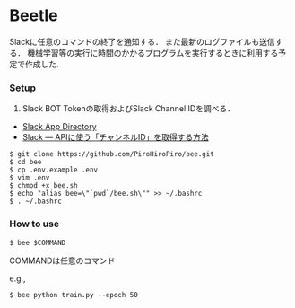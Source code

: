 
# Beetle
Slackに任意のコマンドの終了を通知する．
また最新のログファイルも送信する．
機械学習等の実行に時間のかかるプログラムを実行するときに利用する予定で作成した.

### Setup
1. Slack BOT Tokenの取得およびSlack Channel IDを調べる．
- [Slack App Directory](https://beetle.slack.com/apps)
- [Slack — APIに使う「チャンネルID」を取得する方法](https://qiita.com/YumaInaura/items/0c4f4adb33eb21032c08)

```
$ git clone https://github.com/PiroHiroPiro/bee.git
$ cd bee
$ cp .env.example .env
$ vim .env
$ chmod +x bee.sh
$ echo "alias bee=\"`pwd`/bee.sh\"" >> ~/.bashrc
$ . ~/.bashrc
```

### How to use
```
$ bee $COMMAND
```
COMMANDは任意のコマンド

e.g.,
```
$ bee python train.py --epoch 50
```
